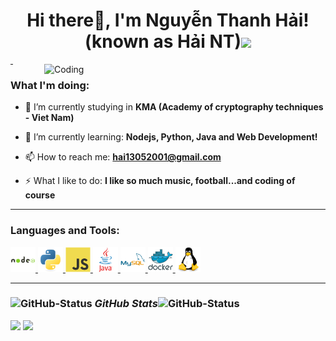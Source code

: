 <h1 align="center">Hi there👋, I'm Nguyễn Thanh Hải! (known as Hải NT)<img height="40" src="https://emoji.gg/assets/emoji/7333-parrotdance.gif"></h1>
<img align="right" alt="Coding" width="400" src="https://user-images.githubusercontent.com/78724676/107845321-998ad500-6e00-11eb-8f60-a90db837bdb2.gif" style="vertical-align:middle;margin:0px 50px">
<hr>

<h3 align="left"><b>What I'm doing:</b></h3>

- 🌁 I’m currently studying in **KMA (Academy of cryptography techniques - Viet Nam)**

- 🌱 I’m currently learning: **Nodejs, Python, Java and Web Development!**

- 📫 How to reach me: **hai13052001@gmail.com**

- ⚡ What I like to do: **I like so much music, football...and coding of course**

<hr>

<h3 align="left">Languages and Tools:</h3>
<p align="left">
  <a href="https://nodejs.org/en/docs/" target="_blank"> 
    <img src="https://raw.githubusercontent.com/devicons/devicon/master/icons/nodejs/nodejs-original-wordmark.svg" alt="nodejs" width="40" height="40"/> 
  </a> 
  <a href="https://www.python.org" target="_blank"> 
    <img src="https://raw.githubusercontent.com/devicons/devicon/master/icons/python/python-original.svg" alt="python" width="40" height="40"/> 
  </a>  
  <a href="https://developer.mozilla.org/en-US/docs/Web/JavaScript" target="_blank"> 
    <img src="https://raw.githubusercontent.com/devicons/devicon/master/icons/javascript/javascript-original.svg" alt="javascript" width="40" height="40"/> 
  </a>
  <a href="https://docs.oracle.com/en/java/" target="_blank"> 
    <img src="https://raw.githubusercontent.com/devicons/devicon/master/icons/java/java-original-wordmark.svg" alt="java" width="40" height="40"/> 
  </a>
  <a href="https://dev.mysql.com/doc/" target="_blank"> 
    <img src="https://raw.githubusercontent.com/devicons/devicon/master/icons/mysql/mysql-original-wordmark.svg" alt="mysql" width="40" height="40"/> 
  </a>
  <a href="https://docs.docker.com/" target="_blank"> 
    <img src="https://raw.githubusercontent.com/devicons/devicon/master/icons/docker/docker-original-wordmark.svg" alt="docker" width="40" height="40"/> 
  </a>
  <a href="https://www.linux.org/" target="_blank"> 
    <img src="https://raw.githubusercontent.com/devicons/devicon/master/icons/linux/linux-original.svg" alt="linux" width="40" height="40"/> 
  </a> 
</p>

<hr>

<h3 align="left">
 <img src="https://media.giphy.com/media/8UHRm5oY4k4FDxq5QG/giphy.gif" width="30px" alt="GitHub-Status"/>&nbsp;<i><b>GitHub Stats</b></i><img src="https://media.giphy.com/media/8UHRm5oY4k4FDxq5QG/giphy.gif" width="30px" alt="GitHub-Status"/></h3>
<p align= "left">
  <img height= "150" src="https://github-readme-stats.vercel.app/api?username=hai135&include_all_commits=true&count_private=true&show_icons=true&line_height=20&title_color=7A7ADB&icon_color=2234AE&text_color=D3D3D3&bg_color=0,000000,130F40" />
  <img height= "150" src="https://github-readme-stats.vercel.app/api/top-langs/?username=hai135&include_all_commits=true&count_private=true&show_icons=true&line_height=20&title_color=7A7ADB&icon_color=2234AE&text_color=D3D3D3&bg_color=0,000000,130F40" />
</p>
<!--
**hai135/hai135** is a ✨ _special_ ✨ repository because its `README.md` (this file) appears on your GitHub profile.

Here are some ideas to get you started:

- 🔭 I’m currently working on ...
- 🌱 I’m currently learning ...
- 👯 I’m looking to collaborate on ...
- 🤔 I’m looking for help with ...
- 💬 Ask me about ...
- 📫 How to reach me: ...
- 😄 Pronouns: ...
- ⚡ Fun fact: ...
-->
